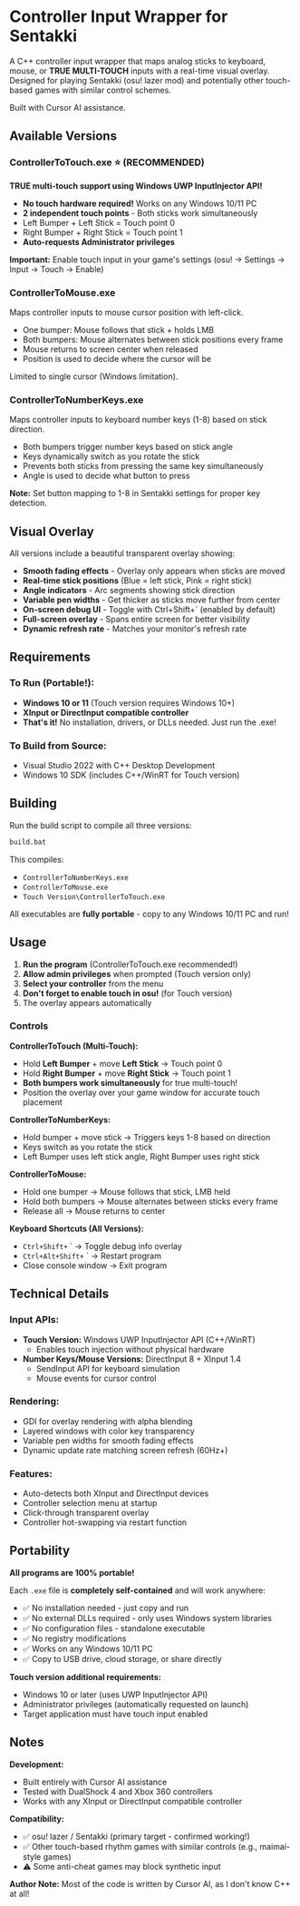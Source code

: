 # Controller Input Wrapper for Sentakki

A C++ controller input wrapper that maps analog sticks to keyboard, mouse, or **TRUE MULTI-TOUCH** inputs with a real-time visual overlay. Designed for playing Sentakki (osu! lazer mod) and potentially other touch-based games with similar control schemes.

Built with Cursor AI assistance.

## Available Versions

### ControllerToTouch.exe ⭐ (RECOMMENDED)
**TRUE multi-touch support using Windows UWP InputInjector API!**

- **No touch hardware required!** Works on any Windows 10/11 PC
- **2 independent touch points** - Both sticks work simultaneously
- Left Bumper + Left Stick = Touch point 0
- Right Bumper + Right Stick = Touch point 1
- **Auto-requests Administrator privileges**

**Important:** Enable touch input in your game's settings (osu! → Settings → Input → Touch → Enable)

### ControllerToMouse.exe  
Maps controller inputs to mouse cursor position with left-click.

- One bumper: Mouse follows that stick + holds LMB
- Both bumpers: Mouse alternates between stick positions every frame
- Mouse returns to screen center when released
- Position is used to decide where the cursor will be

Limited to single cursor (Windows limitation).

### ControllerToNumberKeys.exe
Maps controller inputs to keyboard number keys (1-8) based on stick direction.

- Both bumpers trigger number keys based on stick angle
- Keys dynamically switch as you rotate the stick
- Prevents both sticks from pressing the same key simultaneously
- Angle is used to decide what button to press

**Note:** Set button mapping to 1-8 in Sentakki settings for proper key detection.


## Visual Overlay

All versions include a beautiful transparent overlay showing:

- **Smooth fading effects** - Overlay only appears when sticks are moved
- **Real-time stick positions** (Blue = left stick, Pink = right stick)
- **Angle indicators** - Arc segments showing stick direction
- **Variable pen widths** - Get thicker as sticks move further from center
- **On-screen debug UI** - Toggle with Ctrl+Shift+` (enabled by default)
- **Full-screen overlay** - Spans entire screen for better visibility
- **Dynamic refresh rate** - Matches your monitor's refresh rate

## Requirements

### To Run (Portable!):
- **Windows 10 or 11** (Touch version requires Windows 10+)
- **XInput or DirectInput compatible controller**
- **That's it!** No installation, drivers, or DLLs needed. Just run the .exe!

### To Build from Source:
- Visual Studio 2022 with C++ Desktop Development
- Windows 10 SDK (includes C++/WinRT for Touch version)

## Building

Run the build script to compile all three versions:
```bash
build.bat
```

This compiles:
- `ControllerToNumberKeys.exe`
- `ControllerToMouse.exe`  
- `Touch Version\ControllerToTouch.exe`

All executables are **fully portable** - copy to any Windows 10/11 PC and run!

## Usage

1. **Run the program** (ControllerToTouch.exe recommended!)
2. **Allow admin privileges** when prompted (Touch version only)
3. **Select your controller** from the menu
4. **Don't forget to enable touch in osu!** (for Touch version)
5. The overlay appears automatically

### Controls

**ControllerToTouch (Multi-Touch):**
- Hold **Left Bumper** + move **Left Stick** → Touch point 0
- Hold **Right Bumper** + move **Right Stick** → Touch point 1
- **Both bumpers work simultaneously** for true multi-touch!
- Position the overlay over your game window for accurate touch placement

**ControllerToNumberKeys:**
- Hold bumper + move stick → Triggers keys 1-8 based on direction
- Keys switch as you rotate the stick
- Left Bumper uses left stick angle, Right Bumper uses right stick

**ControllerToMouse:**
- Hold one bumper → Mouse follows that stick, LMB held
- Hold both bumpers → Mouse alternates between sticks every frame
- Release all → Mouse returns to center

**Keyboard Shortcuts (All Versions):**
- `Ctrl+Shift+` ` → Toggle debug info overlay
- `Ctrl+Alt+Shift+` ` → Restart program
- Close console window → Exit program


## Technical Details

### Input APIs:
- **Touch Version:** Windows UWP InputInjector API (C++/WinRT)
  - Enables touch injection without physical hardware
- **Number Keys/Mouse Versions:** DirectInput 8 + XInput 1.4
  - SendInput API for keyboard simulation
  - Mouse events for cursor control

### Rendering:
- GDI for overlay rendering with alpha blending
- Layered windows with color key transparency
- Variable pen widths for smooth fading effects
- Dynamic update rate matching screen refresh (60Hz+)

### Features:
- Auto-detects both XInput and DirectInput devices
- Controller selection menu at startup
- Click-through transparent overlay
- Controller hot-swapping via restart function

## Portability

**All programs are 100% portable!** 

Each `.exe` file is **completely self-contained** and will work anywhere:

- ✅ No installation needed - just copy and run
- ✅ No external DLLs required - only uses Windows system libraries
- ✅ No configuration files - standalone executable
- ✅ No registry modifications
- ✅ Works on any Windows 10/11 PC
- ✅ Copy to USB drive, cloud storage, or share directly

**Touch version additional requirements:**
- Windows 10 or later (uses UWP InputInjector API)
- Administrator privileges (automatically requested on launch)
- Target application must have touch input enabled

## Notes

**Development:**
- Built entirely with Cursor AI assistance
- Tested with DualShock 4 and Xbox 360 controllers
- Works with any XInput or DirectInput compatible controller

**Compatibility:**
- ✅ osu! lazer / Sentakki (primary target - confirmed working!)
- ✅ Other touch-based rhythm games with similar controls (e.g., maimai-style games)
- ⚠️ Some anti-cheat games may block synthetic input

**Author Note:**
Most of the code is written by Cursor AI, as I don't know C++ at all!